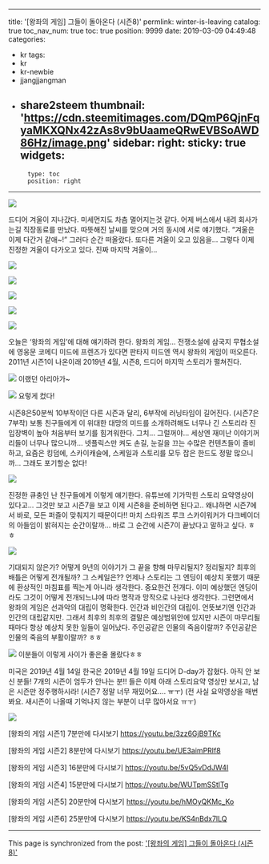 
---
title: '[왕좌의 게임] 그들이 돌아온다 (시즌8)'
permlink: winter-is-leaving
catalog: true
toc_nav_num: true
toc: true
position: 9999
date: 2019-03-09 04:49:48
categories:
- kr
tags:
- kr
- kr-newbie
- jjangjjangman
- share2steem
thumbnail: 'https://cdn.steemitimages.com/DQmP6QjnFqyaMKXQNx42zAs8v9bUaameQRwEVBSoAWD86Hz/image.png'
sidebar:
    right:
        sticky: true
widgets:
    -
        type: toc
        position: right
---


![](https://cdn.steemitimages.com/DQmP6QjnFqyaMKXQNx42zAs8v9bUaameQRwEVBSoAWD86Hz/image.png)

드디어 겨울이 지나갔다.
미세먼지도 차츰 멀어지는것 같다.
어제 버스에서 내려 회사가는길 직장동료를 만났다.
따뜻해진 날씨를 맞으며 거의 동시에 서로 얘기했다.
“겨울은 이제 다간거 같애~!”
그러다 순간 떠올랐다.
또다른 겨울이 오고 있음을…
그렇다 이제 진정한 겨울이 다가오고 있다.
진짜 마지막 겨울이...

![](https://cdn.steemitimages.com/DQmNSAkPCBKNGJomGNp5ipreQCgHv6grrhGMqbyoRqwXNpF/image.png)

![](https://cdn.steemitimages.com/DQmTBr31Ykwi6H36HhKPtXmDG8LgUvLgufQxkvYmJ7M2FpH/image.png)

 ![](https://cdn.steemitimages.com/DQmckwVY3KvtrN4Adv5PqA4Le1VmMrNuc1TZARby4MpT5kU/image.png)

![](https://cdn.steemitimages.com/DQmT5dq9eBAbsyP5HuewhZHLiXWWS3kp2UntAu2KTjKpefW/image.png)

![](https://cdn.steemitimages.com/DQmdRKYnu5mcn7fhWmMqDuT58ANBeSQTNfXfoBBjcA2UX1Q/image.png)



오늘은 ‘왕좌의 게임’에 대해 얘기하려 한다.
왕좌의 게임...
전쟁소설에 삼국지
무협소설에 영웅문
코메디 미드에 프렌즈가 있다면
판타지 미드엔 역시 왕좌의 게임이 떠오른다.
2011년 시즌1이 나온이래
2019년 4월, 
시즌8, 
드디어 마지막 스토리가 펼쳐진다.

 ![](https://cdn.steemitimages.com/DQmaRxPmXnatAjMXNztpXdD5LudfbztnHfcrMxuoCvtZX71/image.png)
이랬던 아리아가~
 
![](https://cdn.steemitimages.com/DQmcvaJgUnhneeCa46MEX8F7ff5zBNFA7nigxMiWJWVWRz8/image.png)
요렇게 컸다!
 

시즌8은50분씩 10부작이던 다른 시즌과 달리,
6부작에 러닝타임이 길어진다. (시즌7은 7부작)
보통 친구들에게 이 위대한 대망의 미드를 소개하려해도
너무나 긴 스토리라 진입장벽이 높아 처음부터 보기를 힘겨워한다.
그치... 
그럴꺼야...
세상엔 재미난 이야기꺼리들이 너무나 많으니까…
넷플릭스만 켜도 손길, 눈길을 끄는 수많은 컨텐츠들이 즐비하고,
요즘은 킹덤에, 스카이캐슬에, 스케일과 스토리를 모두 잡은 한드도 정말 많으니까...
그래도 포기할순 없다!

 ![](https://cdn.steemitimages.com/DQmckYXEhFXJf887esrqtEU7jaJii7BTXKTZCw78ka4N46R/image.png)

 
진정한 큐충인 난 친구들에게 이렇게 얘기한다.
유튜브에 기가막힌 스토리 요약영상이 있다고…
그것만 보고
시즌7을 보고
이제 시즌8을 준비하면 된다고..
왜냐하면 시즌7에서 바로,
모든 퍼즐이 맞춰지기 때문이다!!
마치 스타워즈 루크 스카이워커가
다크베이더의 아들임이 밝혀지는 순간이랄까…
바로 그 순간에 시즌7이 끝났다고 말하고 싶다. ㅎㅎ

 ![](https://cdn.steemitimages.com/DQmRoWo7YbUSaVYe3YDqts1L8pMZrxUH7engDtWYc1g44YP/image.png)

 
기대되지 않은가?
어떻게 9년의 이야기가 그 끝을 향해 마무리될지?
정리될지?
최후의 배틀은 어떻게 전개될까? 그 스케일은??
언제나 스토리는 그 엔딩이 예상치 못했기 때문에 환상적인 마침표를 찍는게 아니라 생각한다.
중요한건 전개다.
이미 예상했던 엔딩이라도 그것이 어떻게 전개되느냐에 따라 명작과 망작으로 나뉜다 생각한다.
그런면에서 왕좌의 게임은 선과악의 대립이 명확한다.
인간과 비인간의 대립이.
언뜻보기엔 인간과 인간의 대립같지만.
그래서 최후의 최후의 결말은 예상범위안에 있지만
시즌이 마무리될때마다 항상 예상치 못한 일들이 일어났다.
주인공같은 인물의 죽음이랄까?
주인공같은 인물의 죽음의 부활이랄까? ㅎㅎ

 ![](https://cdn.steemitimages.com/DQmPu4GiP2Cmxgi1HnwREYRpWEJBi691V413rJqUD82ZAnu/image.png)
이분들이 이렇게 사이가 좋은줄 몰랐다ㅎㅎ
 
미국은 2019년 4월 14일
한국은 2019년 4월 19일
드디어 D-day가 잡혔다.
아직 안 보신 분들!
7개의 시즌이 엄두가 안나는 분!!
들은 이제 아래 스토리요약 영상만 보시고,
남은 시즌만 정주행하시라!
(시즌7 정말 너무 재밌어요…. ㅠㅜ)
(전 사실 요약영상을 매번 봐요. 새시즌이 나올때 기억나지 않는 부분이 너무 많아서요 ㅠㅜ)

 ![](https://cdn.steemitimages.com/DQmd1gw8xD4QocNGe2KRk9uuEL7XevvA2DSxS7TF16oeMC8/image.png)

 

[왕좌의 게임 시즌1] 7분만에 다시보기
https://youtu.be/3zz6GjB9TKc

[왕좌의 게임 시즌2] 8분만에 다시보기
https://youtu.be/UE3aimPRlf8

[왕좌의 게임 시즌3] 16분만에 다시보기
https://youtu.be/5vQ5vDdJW4I

[왕좌의 게임 시즌4] 15분만에 다시보기
https://youtu.be/WUTpmSStlTg

[왕좌의 게임 시즌5] 20분만에 다시보기
https://youtu.be/hMOyQKMc_Ko

[왕좌의 게임 시즌6] 25분만에 다시보기
https://youtu.be/KS4nBdx7lLQ

- - -

This page is synchronized from the post: ['[왕좌의 게임] 그들이 돌아온다 (시즌8)'](https://steemit.com/@coreabeforekorea/winter-is-leaving)
